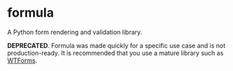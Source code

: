 formula
=======

A Python form rendering and validation library.

**DEPRECATED**.  Formula was made quickly for a specific use case and is not production-ready.  It is recommended that you use a mature library such as [WTForms](https://wtforms.readthedocs.org/en/latest/).
